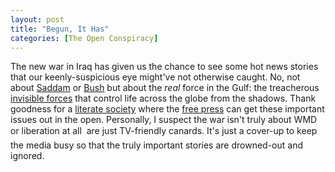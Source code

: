 ```yaml
---
layout: post
title: "Begun, It Has"
categories: [The Open Conspiracy]
---
```

The new war in Iraq has given us the chance to see some hot news stories that our keenly-suspicious eye might've not otherwise caught. No, not about <a href="http://www.theatlantic.com/issues/2002/05/bowden.htm">Saddam</a> or <a href="http://www.pbs.org/wgbh/pages/frontline/shows/iraq/view/">Bush</a> but about the <i>real</i> force in the Gulf: the treacherous <a href="http://www.albawaba.com/news/index.php3?sid=242849&lang=e&dir=news">invisible forces</a> that control life across the globe from the shadows. Thank goodness for a <a href="http://www.ateg.org/conferences/c6/salih.htm">literate society</a> where the <a href="http://www.rsf.org/">free press</a> can get these important issues out in the open. Personally, I suspect the war isn't truly about WMD or liberation at all &#151; are just TV-friendly canards. It's just a cover-up to keep the media busy so that the truly important stories are drowned-out and ignored.
